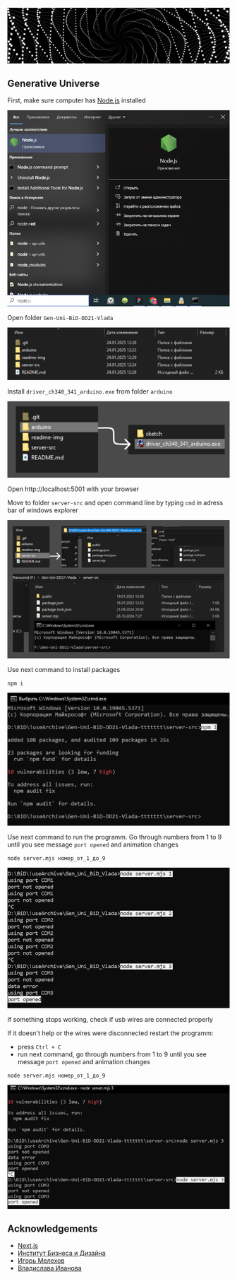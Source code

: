 ![gen-uni-banner](https://github.com/marooncoucal/Gen-Uni-BiD-DD21-Vlada/blob/main/readme-img/gen-uni-banner.jpg)

## Generative Universe

First, make sure computer has [Node.js](https://nodejs.org/en) installed

![Node-js-search](https://github.com/marooncoucal/Gen-Uni-BiD-DD21-Vlada/blob/main/readme-img/Node-js-search.jpg)

Open folder `Gen-Uni-BiD-DD21-Vlada`

![folder-overview](https://github.com/marooncoucal/Gen-Uni-BiD-DD21-Vlada/blob/main/readme-img/folder%20overview.jpg)

Install `driver_ch340_341_arduino.exe` from folder `arduino`

![arduino-driver](https://github.com/marooncoucal/Gen-Uni-BiD-DD21-Vlada/blob/main/readme-img/arduino-driver.jpg)

Open http://localhost:5001 with your browser 

Move to folder `server-src` and open command line by typing `cmd` in adress bar of windows explorer

![cmd](https://github.com/marooncoucal/Gen-Uni-BiD-DD21-Vlada/blob/main/readme-img/cmd.jpg)

Use next command to install packages

```
npm i
```
![npm i](https://github.com/marooncoucal/Gen-Uni-BiD-DD21-Vlada/blob/main/readme-img/npm-i.jpg)

Use next command to run the programm. Go through numbers from 1 to 9 until you see message `port opened` and animation changes

```
node server.mjs номер_от_1_до_9
```

![port opened](https://github.com/marooncoucal/Gen-Uni-BiD-DD21-Vlada/blob/main/readme-img/port-opened.jpg)

If something stops working, check if usb wires are connected properly

If it doesn't help or the wires were disconnected restart the programm:

- press `Ctrl + C`
- run next command, go through numbers from 1 to 9 until you see message `port opened` and animation changes

```
node server.mjs номер_от_1_до_9
```
![port restart](https://github.com/marooncoucal/Gen-Uni-BiD-DD21-Vlada/blob/main/readme-img/port-restart.jpg)

## Acknowledgements
 - [Next.js](https://nextjs.org/)
 - [Институт Бизнеса и Дизайна](https://obe.ru/)
 - [Игорь Мелехов](https://obe.ru/teacher/melehov-igor-sergeevich/)
 - [Владислава Иванова](https://www.behance.net/marooncoucal)

